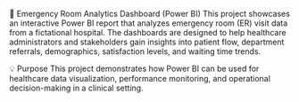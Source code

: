 🏥 Emergency Room Analytics Dashboard (Power BI)
This project showcases an interactive Power BI report that analyzes emergency room (ER) visit data from a fictational hospital. The dashboards are designed to help healthcare administrators and stakeholders gain insights into patient flow, department referrals, demographics, satisfaction levels, and waiting time trends.

💡 Purpose
This project demonstrates how Power BI can be used for healthcare data visualization, performance monitoring, and operational decision-making in a clinical setting.

